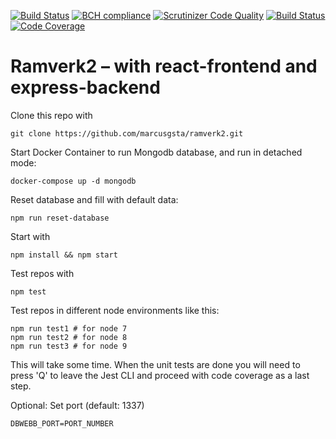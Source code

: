 [![Build Status](https://travis-ci.org/marcusgsta/ramverk2.svg?branch=master)](https://travis-ci.org/marcusgsta/ramverk2)
[![BCH compliance](https://bettercodehub.com/edge/badge/marcusgsta/ramverk2?branch=master)](https://bettercodehub.com/)
[![Scrutinizer Code Quality](https://scrutinizer-ci.com/g/marcusgsta/ramverk2/badges/quality-score.png?b=master)](https://scrutinizer-ci.com/g/marcusgsta/ramverk2/?branch=master)
[![Build Status](https://scrutinizer-ci.com/g/marcusgsta/ramverk2/badges/build.png?b=master)](https://scrutinizer-ci.com/g/marcusgsta/ramverk2/build-status/master)
[![Code Coverage](https://scrutinizer-ci.com/g/marcusgsta/ramverk2/badges/coverage.png?b=master)](https://scrutinizer-ci.com/g/marcusgsta/ramverk2/?branch=master)

# Ramverk2 – with react-frontend and express-backend

Clone this repo with

```
git clone https://github.com/marcusgsta/ramverk2.git
```

Start Docker Container to run Mongodb database, and run in detached mode:

```
docker-compose up -d mongodb
```

Reset database and fill with default data:
```
npm run reset-database
```

Start with
```
npm install && npm start
```

Test repos with
```
npm test
```

Test repos in different node environments like this:
```
npm run test1 # for node 7
npm run test2 # for node 8
npm run test3 # for node 9
```
This will take some time. When the unit tests are done you will need to press 'Q' to leave the Jest CLI and proceed with code coverage as a last step.

Optional: Set port (default: 1337)
```
DBWEBB_PORT=PORT_NUMBER
```
